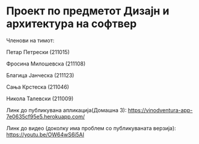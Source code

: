 # Проект по предметот Дизајн и архитектура на софтвер

Членови на тимот: 

Петар Петрески (211015)

Фросина Милошевска (211108)

Благица Јанческа (211123)

Сања Крстеска (211046)

Никола Талевски (211009)

	
Линк до публикувана апликација(Домашна 3): https://vinodventura-app-7e0635cf95e5.herokuapp.com/

Линк до видео (доколку има проблем со публикуваната верзија): https://youtu.be/OW64wS6i5AI
